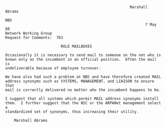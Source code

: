                                                            Marshall Abrams
                                                                        NBS
                                                                   7 May 80
    Network Working Group
    Request for Comments:  763

                             ROLE MAILBOXES

    Occasionally it is necessary to send mail to someone on the net who is
    known only as the incumbent in an official position.  Often the mail is
    undeliverable because of employee turnover.

    We have also had such a problem at NBS and have therefore created MAIL
    address synonyms such as SYSTEMS, MANAGEMENT, and LIAISON to ensure that
    mail is correctly delivered no matter who the incumbent happens to be.

    I suggest that all systems which permit MAIL address synonyms install
    them.  I further suggest that the NIC or the ARPANet management select a
    standardized set of synonyms, thus increasing their utility.

        Marshall Abrams
